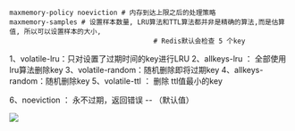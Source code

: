 ```shell
maxmemory-policy noeviction # 内存到达上限之后的处理策略
maxmemory-samples # 设置样本数量, LRU算法和TTL算法都并非是精确的算法,而是估算值, 所以可以设置样本的大小, 
									# Redis默认会检查 5 个key
```

1、volatile-lru：只对设置了过期时间的key进行LRU
2、allkeys-lru ： 全部使用lru算法删除key 
3、volatile-random：随机删除即将过期key 
4、allkeys-random：随机删除key
5、volatile-ttl ： 删除 ttl值最小的key

6、noeviction ： 永不过期，返回错误  -- （默认值） 



![](https://youpaiyun.zongqilive.cn/image/20200618141709.png)

